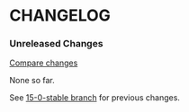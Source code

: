 # CHANGELOG

### Unreleased Changes

[Compare changes](https://github.com/codevise/pageflow/compare/15-0-stable...master)

None so far.

See
[15-0-stable branch](https://github.com/codevise/pageflow/blob/15-0-stable/CHANGELOG.md)
for previous changes.
